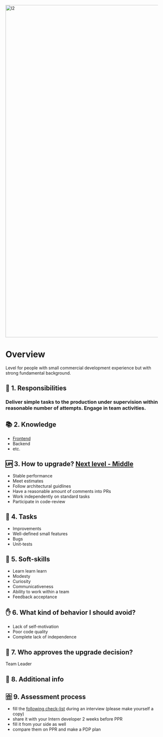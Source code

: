 <img width="1096" alt="l2" src="https://user-images.githubusercontent.com/47868427/120198632-fe8cfe00-c22a-11eb-9ca1-6307163d4952.png">


# Overview
Level for people with small commercial development experience but with strong fundamental background.

## 🦉 1. Responsibilities
### Deliver simple tasks to the production under supervision within reasonable number of attempts. Engage in team activities.

## 📚 2. Knowledge
- [Frontend](/hard-skills/frontend/Level%202%20-%20Junior.md)
- Backend
- etc.

## 🆙 3. How to upgrade? [Next level - Middle](/shared/grades/Level%203-5%20-%20Middle.md)
- Stable performance
- Meet estimates
- Follow architectural guidlines
- Have a reasonable amount of comments into PRs
- Work independently on standard tasks
- Participate in code-review

## 🎯 4. Tasks
- Improvements
- Well-defined small features
- Bugs
- Unit-tests

## 🍦 5. Soft-skills
- Learn learn learn
- Modesty
- Curiosity
- Communicativeness
- Ability to work within a team
- Feedback acceptance


## ✋ 6. What kind of behavior I should avoid?
- Lack of self-motivation
- Poor code quality
- Сomplete lack of independence

## 🙍 7. Who approves the upgrade decision?
Team Leader

## 🥪 8. Additional info

## 🈴 9. Assessment process
- fill the [following check-list](https://docs.google.com/spreadsheets/d/1PKy3hWqiKJ66MxrWhCk9xprJgO_-g2xnjnB0SvUuosY/edit#gid=1207816477) during an interview (please make yourself a copy)
- share it with your Intern developer 2 weeks before PPR
- fill it from your side as well
- compare them on PPR and make a PDP plan

